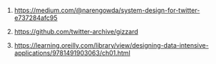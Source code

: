 1) https://medium.com/@narengowda/system-design-for-twitter-e737284afc95

2) https://github.com/twitter-archive/gizzard

3) https://learning.oreilly.com/library/view/designing-data-intensive-applications/9781491903063/ch01.html


